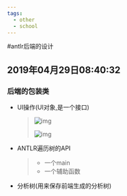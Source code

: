 ```yaml
---
tags: 
  - other
  - school
---
```





#antlr后端的设计

## 2019年04月29日08:40:32

### 后端的包装类

- UI操作(UI对象,是一个接口)

  > ![img](https://ws4.sinaimg.cn/large/006tNc79ly1g2j98lnd4jj30u01401kz.jpg)
  >
  > ![img](https://ws3.sinaimg.cn/large/006tNc79ly1g2j995rpidj30u0140x6q.jpg)
  >
  > 

- ANTLR遍历树的API

  > - 一个main
  > - 一个辅助函数

- 分析树(用来保存前端生成的分析树)